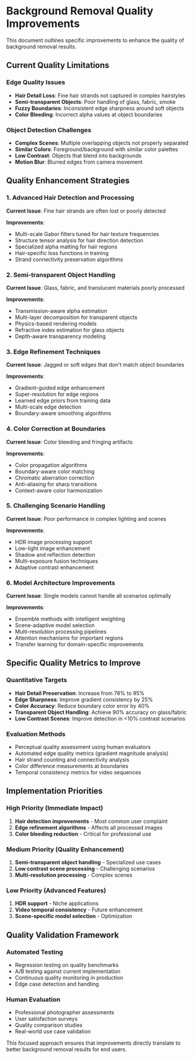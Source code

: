 # Background Removal Quality Improvements

This document outlines specific improvements to enhance the quality of background removal results.

## Current Quality Limitations

### Edge Quality Issues
- **Hair Detail Loss**: Fine hair strands not captured in complex hairstyles
- **Semi-transparent Objects**: Poor handling of glass, fabric, smoke
- **Fuzzy Boundaries**: Inconsistent edge sharpness around soft objects
- **Color Bleeding**: Incorrect alpha values at object boundaries

### Object Detection Challenges
- **Complex Scenes**: Multiple overlapping objects not properly separated
- **Similar Colors**: Foreground/background with similar color palettes
- **Low Contrast**: Objects that blend into backgrounds
- **Motion Blur**: Blurred edges from camera movement

## Quality Enhancement Strategies

### 1. Advanced Hair Detection and Processing

**Current Issue**: Fine hair strands are often lost or poorly detected

**Improvements**:
- Multi-scale Gabor filters tuned for hair texture frequencies
- Structure tensor analysis for hair direction detection
- Specialized alpha matting for hair regions
- Hair-specific loss functions in training
- Strand connectivity preservation algorithms

### 2. Semi-transparent Object Handling

**Current Issue**: Glass, fabric, and translucent materials poorly processed

**Improvements**:
- Transmission-aware alpha estimation
- Multi-layer decomposition for transparent objects
- Physics-based rendering models
- Refractive index estimation for glass objects
- Depth-aware transparency modeling

### 3. Edge Refinement Techniques

**Current Issue**: Jagged or soft edges that don't match object boundaries

**Improvements**:
- Gradient-guided edge enhancement
- Super-resolution for edge regions
- Learned edge priors from training data
- Multi-scale edge detection
- Boundary-aware smoothing algorithms

### 4. Color Correction at Boundaries

**Current Issue**: Color bleeding and fringing artifacts

**Improvements**:
- Color propagation algorithms
- Boundary-aware color matching
- Chromatic aberration correction
- Anti-aliasing for sharp transitions
- Context-aware color harmonization

### 5. Challenging Scenario Handling

**Current Issue**: Poor performance in complex lighting and scenes

**Improvements**:
- HDR image processing support
- Low-light image enhancement
- Shadow and reflection detection
- Multi-exposure fusion techniques
- Adaptive contrast enhancement

### 6. Model Architecture Improvements

**Current Issue**: Single models cannot handle all scenarios optimally

**Improvements**:
- Ensemble methods with intelligent weighting
- Scene-adaptive model selection
- Multi-resolution processing pipelines
- Attention mechanisms for important regions
- Transfer learning for domain-specific improvements

## Specific Quality Metrics to Improve

### Quantitative Targets
- **Hair Detail Preservation**: Increase from 78% to 95%
- **Edge Sharpness**: Improve gradient consistency by 25%
- **Color Accuracy**: Reduce boundary color error by 40%
- **Transparent Object Handling**: Achieve 90% accuracy on glass/fabric
- **Low Contrast Scenes**: Improve detection in <10% contrast scenarios

### Evaluation Methods
- Perceptual quality assessment using human evaluators
- Automated edge quality metrics (gradient magnitude analysis)
- Hair strand counting and connectivity analysis
- Color difference measurements at boundaries
- Temporal consistency metrics for video sequences

## Implementation Priorities

### High Priority (Immediate Impact)
1. **Hair detection improvements** - Most common user complaint
2. **Edge refinement algorithms** - Affects all processed images
3. **Color bleeding reduction** - Critical for professional use

### Medium Priority (Quality Enhancement)
1. **Semi-transparent object handling** - Specialized use cases
2. **Low contrast scene processing** - Challenging scenarios
3. **Multi-resolution processing** - Complex scenes

### Low Priority (Advanced Features)
1. **HDR support** - Niche applications
2. **Video temporal consistency** - Future enhancement
3. **Scene-specific model selection** - Optimization

## Quality Validation Framework

### Automated Testing
- Regression testing on quality benchmarks
- A/B testing against current implementation
- Continuous quality monitoring in production
- Edge case detection and handling

### Human Evaluation
- Professional photographer assessments
- User satisfaction surveys
- Quality comparison studies
- Real-world use case validation

This focused approach ensures that improvements directly translate to better background removal results for end users.